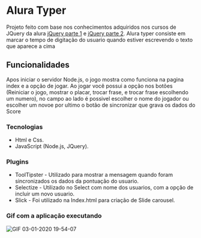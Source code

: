 
<h1>Alura Typer</h1>

<p>Projeto feito com base nos conhecimentos adquiridos nos cursos de JQuery da alura <a href="https://www.alura.com.br/curso-online-jquery-a-biblioteca-do-mercado">jQuery parte 1</a> e <a href="https://www.alura.com.br/curso-online-jquery-a-biblioteca-do-mercado-parte-2">jQuery parte 2</a>. Alura typer consiste em marcar o tempo de digitação do usuario quando estiver escrevendo o texto que aparece a cima</p>

<h2>Funcionalidades</h2>

<p>Apos iniciar o servidor Node.js, o jogo mostra como funciona na pagina index e a opção de jogar. Ao jogar você possui a opção nos botões (Reiniciar o jogo, mostrar o placar, trocar frase, e trocar frase escolhendo um numero), no campo ao lado é possivel escolher o nome do jogador ou escolher um novoe por ultimo o botão de sincronizar que grava os dados do Score </p>

<h3>Tecnologias</h3>

- Html e Css.
- JavaScript (Node.js, JQuery).

<h3>Plugins</h3>

- ToolTipster - Utilizado para mostrar a mensagem quando foram sincronizados os dados da pontuação do usuario.
- Selectize - Utilizado no Select com nome dos usuarios, com a opção de incluir um novo usuario.
- Slick - Foi utilizado na Index.html para criação de Slide carousel. 

<h3>Gif com a aplicação executando</h3>

![GIF 03-01-2020 19-54-07](https://user-images.githubusercontent.com/42179077/71754076-810d6480-2e63-11ea-8b60-77f1960d6d9c.gif)

